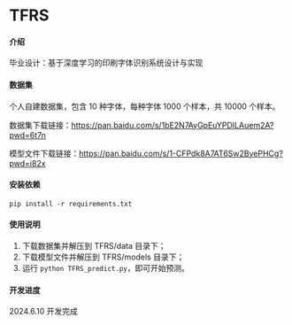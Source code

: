 # TFRS

#### 介绍

毕业设计：基于深度学习的印刷字体识别系统设计与实现

#### 数据集

个人自建数据集，包含 10 种字体，每种字体 1000 个样本，共 10000 个样本。

数据集下载链接：https://pan.baidu.com/s/1bE2N7AyGpEuYPDILAuem2A?pwd=6t7n

模型文件下载链接：https://pan.baidu.com/s/1-CFPdk8A7AT6Sw2ByePHCg?pwd=i82x

#### 安装依赖

```
pip install -r requirements.txt
```

#### 使用说明

1. 下载数据集并解压到 TFRS/data 目录下；
2. 下载模型文件并解压到 TFRS/models 目录下；
3. 运行 `python TFRS_predict.py`，即可开始预测。

#### 开发进度

2024.6.10 开发完成